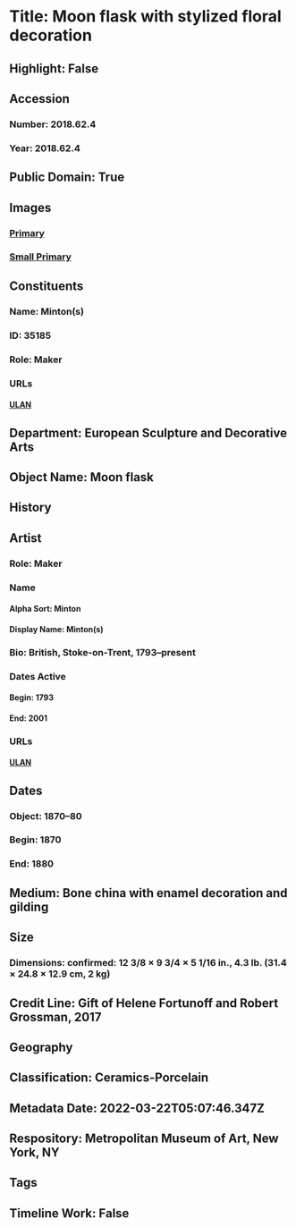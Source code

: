 # Title: Moon flask with stylized floral decoration
## Highlight: False
## Accession
### Number: 2018.62.4
### Year: 2018.62.4
## Public Domain: True
## Images
### [Primary](https://images.metmuseum.org/CRDImages/es/original/DP-16489-007.jpg)
### [Small Primary](https://images.metmuseum.org/CRDImages/es/web-large/DP-16489-007.jpg)
## Constituents
### Name: Minton(s)
### ID: 35185
### Role: Maker
### URLs
#### [ULAN](http://vocab.getty.edu/page/ulan/500276237)
## Department: European Sculpture and Decorative Arts
## Object Name: Moon flask
## History
## Artist
### Role: Maker
### Name
#### Alpha Sort: Minton
#### Display Name: Minton(s)
### Bio: British, Stoke-on-Trent, 1793–present
### Dates Active
#### Begin: 1793
#### End: 2001
### URLs
#### [ULAN](http://vocab.getty.edu/page/ulan/500276237)
## Dates
### Object: 1870–80
### Begin: 1870
### End: 1880
## Medium: Bone china with enamel decoration and gilding
## Size
### Dimensions: confirmed: 12 3/8 × 9 3/4 × 5 1/16 in., 4.3 lb. (31.4 × 24.8 × 12.9 cm, 2 kg)
## Credit Line: Gift of Helene Fortunoff and Robert Grossman, 2017
## Geography
## Classification: Ceramics-Porcelain
## Metadata Date: 2022-03-22T05:07:46.347Z
## Respository: Metropolitan Museum of Art, New York, NY
## Tags
## Timeline Work: False